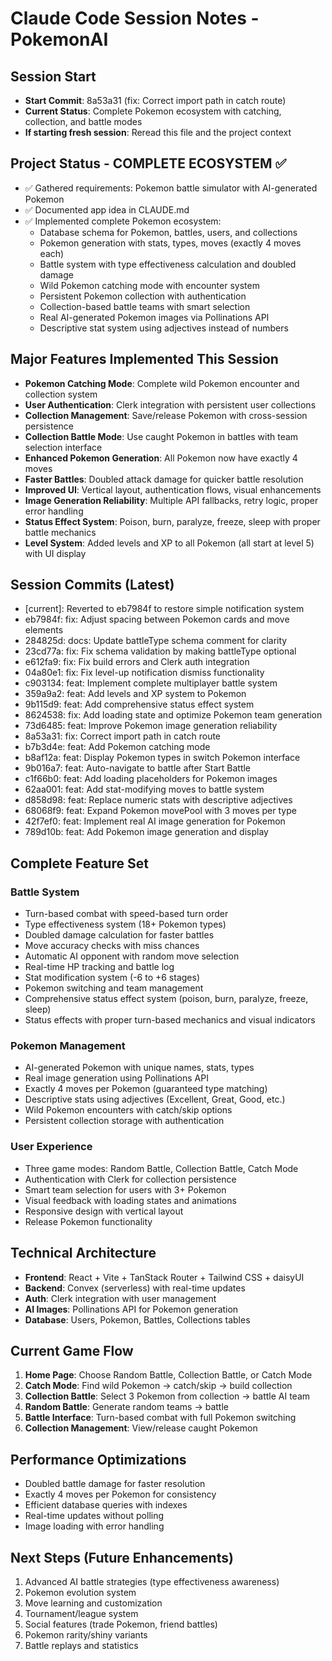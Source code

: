 # Claude Code Session Notes - PokemonAI

## Session Start
- **Start Commit**: 8a53a31 (fix: Correct import path in catch route)
- **Current Status**: Complete Pokemon ecosystem with catching, collection, and battle modes
- **If starting fresh session**: Reread this file and the project context

## Project Status - COMPLETE ECOSYSTEM ✅
- ✅ Gathered requirements: Pokemon battle simulator with AI-generated Pokemon
- ✅ Documented app idea in CLAUDE.md
- ✅ Implemented complete Pokemon ecosystem:
  - Database schema for Pokemon, battles, users, and collections
  - Pokemon generation with stats, types, moves (exactly 4 moves each)
  - Battle system with type effectiveness calculation and doubled damage
  - Wild Pokemon catching mode with encounter system
  - Persistent Pokemon collection with authentication
  - Collection-based battle teams with smart selection
  - Real AI-generated Pokemon images via Pollinations API
  - Descriptive stat system using adjectives instead of numbers

## Major Features Implemented This Session
- **Pokemon Catching Mode**: Complete wild Pokemon encounter and collection system
- **User Authentication**: Clerk integration with persistent user collections
- **Collection Management**: Save/release Pokemon with cross-session persistence
- **Collection Battle Mode**: Use caught Pokemon in battles with team selection interface
- **Enhanced Pokemon Generation**: All Pokemon now have exactly 4 moves
- **Faster Battles**: Doubled attack damage for quicker battle resolution
- **Improved UI**: Vertical layout, authentication flows, visual enhancements
- **Image Generation Reliability**: Multiple API fallbacks, retry logic, proper error handling
- **Status Effect System**: Poison, burn, paralyze, freeze, sleep with proper battle mechanics
- **Level System**: Added levels and XP to all Pokemon (all start at level 5) with UI display

## Session Commits (Latest)
- [current]: Reverted to eb7984f to restore simple notification system
- eb7984f: fix: Adjust spacing between Pokemon cards and move elements
- 284825d: docs: Update battleType schema comment for clarity
- 23cd77a: fix: Fix schema validation by making battleType optional
- e612fa9: fix: Fix build errors and Clerk auth integration
- 04a80e1: fix: Fix level-up notification dismiss functionality
- c903134: feat: Implement complete multiplayer battle system
- 359a9a2: feat: Add levels and XP system to Pokemon
- 9b115d9: feat: Add comprehensive status effect system
- 8624538: fix: Add loading state and optimize Pokemon team generation
- 73d6485: feat: Improve Pokemon image generation reliability
- 8a53a31: fix: Correct import path in catch route
- b7b3d4e: feat: Add Pokemon catching mode
- b8af12a: feat: Display Pokemon types in switch Pokemon interface
- 9b016a7: feat: Auto-navigate to battle after Start Battle
- c1f66b0: feat: Add loading placeholders for Pokemon images
- 62aa001: feat: Add stat-modifying moves to battle system
- d858d98: feat: Replace numeric stats with descriptive adjectives
- 68068f9: feat: Expand Pokemon movePool with 3 moves per type
- 42f7ef0: feat: Implement real AI image generation for Pokemon
- 789d10b: feat: Add Pokemon image generation and display

## Complete Feature Set
### Battle System
- Turn-based combat with speed-based turn order
- Type effectiveness system (18+ Pokemon types)
- Doubled damage calculation for faster battles
- Move accuracy checks with miss chances
- Automatic AI opponent with random move selection
- Real-time HP tracking and battle log
- Stat modification system (-6 to +6 stages)
- Pokemon switching and team management
- Comprehensive status effect system (poison, burn, paralyze, freeze, sleep)
- Status effects with proper turn-based mechanics and visual indicators

### Pokemon Management
- AI-generated Pokemon with unique names, stats, types
- Real image generation using Pollinations API
- Exactly 4 moves per Pokemon (guaranteed type matching)
- Descriptive stats using adjectives (Excellent, Great, Good, etc.)
- Wild Pokemon encounters with catch/skip options
- Persistent collection storage with authentication

### User Experience
- Three game modes: Random Battle, Collection Battle, Catch Mode
- Authentication with Clerk for collection persistence
- Smart team selection for users with 3+ Pokemon
- Visual feedback with loading states and animations
- Responsive design with vertical layout
- Release Pokemon functionality

## Technical Architecture
- **Frontend**: React + Vite + TanStack Router + Tailwind CSS + daisyUI
- **Backend**: Convex (serverless) with real-time updates
- **Auth**: Clerk integration with user management
- **AI Images**: Pollinations API for Pokemon generation
- **Database**: Users, Pokemon, Battles, Collections tables

## Current Game Flow
1. **Home Page**: Choose Random Battle, Collection Battle, or Catch Mode
2. **Catch Mode**: Find wild Pokemon → catch/skip → build collection
3. **Collection Battle**: Select 3 Pokemon from collection → battle AI team
4. **Random Battle**: Generate random teams → battle
5. **Battle Interface**: Turn-based combat with full Pokemon switching
6. **Collection Management**: View/release caught Pokemon

## Performance Optimizations
- Doubled battle damage for faster resolution
- Exactly 4 moves per Pokemon for consistency
- Efficient database queries with indexes
- Real-time updates without polling
- Image loading with error handling

## Next Steps (Future Enhancements)
1. Advanced AI battle strategies (type effectiveness awareness)
2. Pokemon evolution system
3. Move learning and customization
4. Tournament/league system
5. Social features (trade Pokemon, friend battles)
6. Pokemon rarity/shiny variants
7. Battle replays and statistics